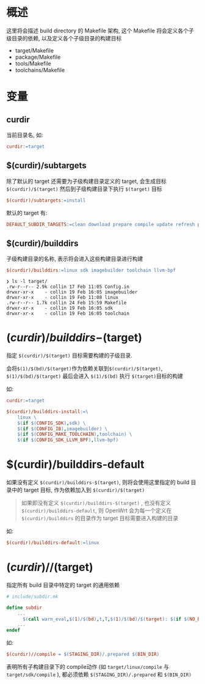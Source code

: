 # 概述

这里将会描述 build directory 的 Makefile 架构, 这个 Makefile 将会定义各个子级目录的依赖, 以及定义各个子级目录的构建目标

- target/Makefile
- package/Makefile
- tools/Makefile
- toolchains/Makefile

# 变量

## curdir

当前目录名, 如:

```makefile
curdir:=target
```

## $(curdir)/subtargets

除了默认的 target 还需要为子级构建目录定义的 target, 会生成目标 `$(curdir)/$(target)` 然后到子级构建目录下执行 `$(target)` 目标

```makefile
$(curdir)/subtargets:=install
```

默认的 target 有:

```makefile
DEFAULT_SUBDIR_TARGETS:=clean download prepare compile update refresh prereq dist distcheck configure check check-depends
```

## $(curdir)/builddirs

子级构建目录的名称, 表示将会进入这些构建目录进行构建

```makefile
$(curdir)/builddirs:=linux sdk imagebuilder toolchain llvm-bpf
```

```shell
❯ ls -l target/
.rw-r--r-- 2.9k collin 17 Feb 11:05 Config.in
drwxr-xr-x    - collin 19 Feb 16:05 imagebuilder
drwxr-xr-x    - collin 19 Feb 11:08 linux
.rw-r--r-- 1.7k collin 24 Feb 15:59 Makefile
drwxr-xr-x    - collin 19 Feb 16:05 sdk
drwxr-xr-x    - collin 19 Feb 16:05 toolchain
```

# $(curdir)/builddirs-$(target)

指定 `$(curdir)/$(target)` 目标需要构建的子级目录.

会将`$(1)/$(bd)/$(target)`作为依赖关联到`$(curdir)/$(target)`, `$(1)/$(bd)/$(target)` 最后会进入 `$(1)/$(bd)` 执行 `$(target)`目标的构建

如:

```makefile
curdir:=target

$(curdir)/builddirs-install:=\
	linux \
	$(if $(CONFIG_SDK),sdk) \
	$(if $(CONFIG_IB),imagebuilder) \
	$(if $(CONFIG_MAKE_TOOLCHAIN),toolchain) \
	$(if $(CONFIG_SDK_LLVM_BPF),llvm-bpf)
```

# $(curdir)/builddirs-default

如果没有定义 `$(curdir)/builddirs-$(target)`, 则将会使用这里指定的 build 目录中的 target 目标, 作为依赖加入到 `$(curdir)/$(target)`

> 如果即没有定义 `$(curdir)/builddirs-$(target)` , 也没有定义 `$(curdir)/builddirs-default`, 
> 则 OpenWrt 会为每一个定义在 `$(curdir)/builddirs` 的目录作为 target 目标需要进入构建的目录

如:

```makefile
$(curdir)/builddirs-default:=linux
```

# $(curdir)//$(target)

指定所有 build 目录中特定的 target 的通用依赖

```makefile
# include/subdir.mk

define subdir
	...
      $(call warn_eval,$(1)/$(bd),t,T,$(1)/$(bd)/$(target): $(if $(NO_DEPS)$(QUILT),,$($(1)/$(bd)/$(target)) $(call $(1)//$(target),$(1)/$(bd))))
    ...
endef
```

如:

```makefile
$(curdir)//compile = $(STAGING_DIR)/.prepared $(BIN_DIR)
```

表明所有子构建目录下的 compile动作 (如 `target/linux/compile` 与 `target/sdk/compile` ), 都必须依赖 `$(STAGING_DIR)/.prepared` 和  `$(BIN_DIR)`

### 
